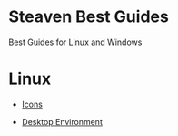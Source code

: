# Steaven Best Guides
Best Guides for Linux and Windows


# Linux


- [Icons](https://github.com/SteavenGamerYT/steaven-best-guides/tree/main/Linux/Icons)


- [Desktop Environment](https://github.com/SteavenGamerYT/steaven-best-guides/tree/main/Linux/Desktop%20Environment)